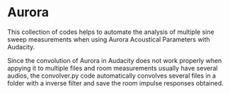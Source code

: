 # Aurora

This collection of codes helps to automate the analysis of multiple sine sweep measurements when using Aurora Acoustical Parameters with Audacity.

Since the convolution of Aurora in Audacity does not work properly when appying it to multiple files and room measurements usually have several audios, the convolver.py code automatically convolves several files in a folder with a inverse filter and save the room impulse responses obtained.
